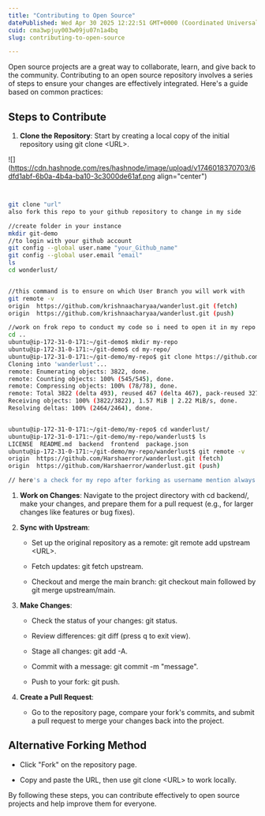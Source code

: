 ```yaml
---
title: "Contributing to Open Source"
datePublished: Wed Apr 30 2025 12:22:51 GMT+0000 (Coordinated Universal Time)
cuid: cma3wpjuy003w09ju07n1a4bq
slug: contributing-to-open-source

---
```


Open source projects are a great way to collaborate, learn, and give back to the community. Contributing to an open source repository involves a series of steps to ensure your changes are effectively integrated. Here's a guide based on common practices:

## Steps to Contribute

1. **Clone the Repository**: Start by creating a local copy of the initial repository using git clone &lt;URL&gt;.
    

![](https://cdn.hashnode.com/res/hashnode/image/upload/v1746018370703/6dfd1abf-6b0a-4b4a-ba10-3c3000de61af.png align="center")

```bash


git clone "url"  
also fork this repo to your github repository to change in my side

//create folder in your instance 
mkdir git-demo
//to login with your github account
git config --global user.name "your_Github_name"
git config --global user.email "email"
ls
cd wonderlust/


//this command is to ensure on which User Branch you will work with
git remote -v
origin  https://github.com/krishnaacharyaa/wanderlust.git (fetch)
origin  https://github.com/krishnaacharyaa/wanderlust.git (push)

//work on frok repo to conduct my code so i need to open it in my repo
cd ..
ubuntu@ip-172-31-0-171:~/git-demo$ mkdir my-repo
ubuntu@ip-172-31-0-171:~/git-demo$ cd my-repo/
ubuntu@ip-172-31-0-171:~/git-demo/my-repo$ git clone https://github.com/Harshaerror/wanderlust.git
Cloning into 'wanderlust'...
remote: Enumerating objects: 3822, done.
remote: Counting objects: 100% (545/545), done.
remote: Compressing objects: 100% (78/78), done.
remote: Total 3822 (delta 493), reused 467 (delta 467), pack-reused 3277 (from 1)
Receiving objects: 100% (3822/3822), 1.57 MiB | 2.22 MiB/s, done.
Resolving deltas: 100% (2464/2464), done.


ubuntu@ip-172-31-0-171:~/git-demo/my-repo$ cd wanderlust/
ubuntu@ip-172-31-0-171:~/git-demo/my-repo/wanderlust$ ls
LICENSE  README.md  backend  frontend  package.json
ubuntu@ip-172-31-0-171:~/git-demo/my-repo/wanderlust$ git remote -v
origin  https://github.com/Harshaerror/wanderlust.git (fetch)
origin  https://github.com/Harshaerror/wanderlust.git (push)

// here's a check for my repo after forking as username mention always ensure before conduct 


```

1. **Work on Changes**: Navigate to the project directory with cd backend/, make your changes, and prepare them for a pull request (e.g., for larger changes like features or bug fixes).
    
2. **Sync with Upstream**:
    
    * Set up the original repository as a remote: git remote add upstream &lt;URL&gt;.
        
    * Fetch updates: git fetch upstream.
        
    * Checkout and merge the main branch: git checkout main followed by git merge upstream/main.
        
3. **Make Changes**:
    
    * Check the status of your changes: git status.
        
    * Review differences: git diff (press q to exit view).
        
    * Stage all changes: git add -A.
        
    * Commit with a message: git commit -m "message".
        
    * Push to your fork: git push.
        
4. **Create a Pull Request**:
    
    * Go to the repository page, compare your fork's commits, and submit a pull request to merge your changes back into the project.
        

## Alternative Forking Method

* Click "Fork" on the repository page.
    
* Copy and paste the URL, then use git clone &lt;URL&gt; to work locally.
    

By following these steps, you can contribute effectively to open source projects and help improve them for everyone.